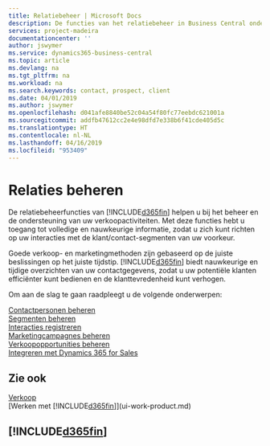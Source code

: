 ```yaml
---
title: Relatiebeheer | Microsoft Docs
description: De functies van het relatiebeheer in Business Central ondersteunen uw verkoopinspanningen en u kunt gegevens over contacten en prospects openen zodat u klanten efficiënter kunt bedienen.
services: project-madeira
documentationcenter: ''
author: jswymer
ms.service: dynamics365-business-central
ms.topic: article
ms.devlang: na
ms.tgt_pltfrm: na
ms.workload: na
ms.search.keywords: contact, prospect, client
ms.date: 04/01/2019
ms.author: jswymer
ms.openlocfilehash: d041afe8840be52c04a54f80fc77eebdc621001a
ms.sourcegitcommit: addfb47612cc2e4e98dfd7e338b6f41cde405d5c
ms.translationtype: HT
ms.contentlocale: nl-NL
ms.lasthandoff: 04/16/2019
ms.locfileid: "953409"
---
```

# <a name="managing-relationships"></a>Relaties beheren
De relatiebeheerfuncties van [!INCLUDE[d365fin](includes/d365fin_md.md)] helpen u bij het beheer en de ondersteuning van uw verkoopactiviteiten. Met deze functies hebt u toegang tot volledige en nauwkeurige informatie, zodat u zich kunt richten op uw interacties met de klant/contact-segmenten van uw voorkeur.

Goede verkoop- en marketingmethoden zijn gebaseerd op de juiste beslissingen op het juiste tijdstip. [!INCLUDE[d365fin](includes/d365fin_md.md)] biedt nauwkeurige en tijdige overzichten van uw contactgegevens, zodat u uw potentiële klanten efficiënter kunt bedienen en de klanttevredenheid kunt verhogen.

Om aan de slag te gaan raadpleegt u de volgende onderwerpen:

[Contactpersonen beheren](marketing-contacts.md)  
[Segmenten beheren](marketing-segments.md)  
[Interacties registreren](marketing-interactions.md)  
[Marketingcampagnes beheren](marketing-campaigns.md)  
[Verkoopopportunities beheren](marketing-manage-sales-opportunities.md)  
[Integreren met Dynamics 365 for Sales](marketing-integrate-dynamicscrm.md)

## <a name="see-also"></a>Zie ook
[Verkoop](sales-manage-sales.md)  
[Werken met [!INCLUDE[d365fin](includes/d365fin_md.md)]](ui-work-product.md)  

## [!INCLUDE[d365fin](includes/free_trial_md.md)]  

